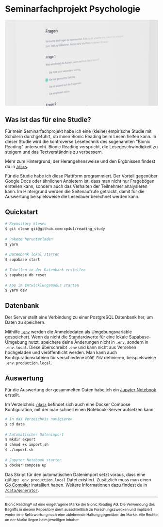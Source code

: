 # Seminarfachprojekt Psychologie

![](docs/images/promo.png)

## Was ist das für eine Studie?

Für mein Seminarfachprojekt habe ich eine (kleine) empirische Studie mit Schülern durchgeführt, ob ihnen Bionic Reading beim Lesen helfen kann.
In dieser Studie wird die kontroverse Lesetechnik des sogenannten "Bionic Reading" untersucht. Bionic Reading verspricht, die Lesegeschwindigkeit zu steigern und das Textverständnis zu verbessern.

Mehr zum Hintergrund, der Herangehensweise und den Ergbnissen findest du in [`/docs`](./docs).

Für die Studie habe ich diese Plattform programmiert. Der Vorteil gegenüber Google Docs oder ähnlichen Anbietern ist, dass man nicht nur Fragebögen erstellen kann, sondern auch das Verhalten der Teilnehmer analysieren kann. Im Hintergrund werden die Seitenaufrufe getrackt, damit für die Auswertung beispielsweise die Lesedauer berechnet werden kann.

## Quickstart

```sh
# Repository klonen
$ git clone git@github.com:xp4u1/reading_study

# Pakete herunterladen
$ yarn

# Datenbank lokal starten
$ supabase start

# Tabellen in der Datenbank erstellen
$ supabase db reset

# App im Entwicklungsmodus starten
$ yarn dev
```

## Datenbank

Der Server stellt eine Verbindung zu einer PostgreSQL Datenbank her, um Daten zu speichern.

Mithilfe [`.env`](./.env) werden die Anmeldedaten als Umgebungsvariable gespeichert. Wenn du nicht die Standardwerte für eine lokale Supabase-Umgebung nutzt, speichere deine Änderungen nicht in `.env`, sondern in `.env.local`. Diese überschreibt `.env` und kann nicht aus Versehen hochgeladen und veröffentlicht werden. Man kann auch Konfigurationsdateien für verschiedene `NODE_ENV` definieren, beispielsweise `.env.production.local`.

## Auswertung

Für die Auswertung der gesammelten Daten habe ich ein [Jupyter Notebook](./data/notebooks/auswertung.ipynb) erstellt.

Im Verzeichnis [`/data`](./data) befindet sich auch eine Docker Compose Konfiguration, mit der man schnell einen Notebook-Server aufsetzen kann.

```sh
# In das Verzeichnis navigieren
$ cd data

# Automatischer Datenimport
$ mkdir export
$ chmod +x import.sh
$ ./import.sh

# Jupyter Notebook starten
$ docker compose up
```

Das Skript für den automatischen Datenimport setzt voraus, dass eine gültige `.env.production.local` Datei existiert. Zusätzlich muss man einen [Go Compiler](https://go.dev/doc/install) installiert haben. Weitere Informationen dazu findest du in [`/data/generator`](./data/generator).

---

<small>Bionic Reading® ist eine eingetragene Marke der Bionic Reading AG. Die Verwendung des Begriffs in diesem Repository dient ausschließlich zu Forschungszwecken und impliziert weder eine Befürwortung noch eine ablehnende Haltung gegenüber der Marke. Alle Rechte an der Marke liegen beim jeweiligen Inhaber.</small>
